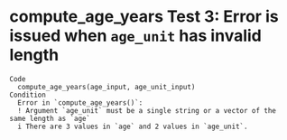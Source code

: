 # compute_age_years Test 3: Error is issued when `age_unit` has invalid length

    Code
      compute_age_years(age_input, age_unit_input)
    Condition
      Error in `compute_age_years()`:
      ! Argument `age_unit` must be a single string or a vector of the same length as `age`
      i There are 3 values in `age` and 2 values in `age_unit`.

